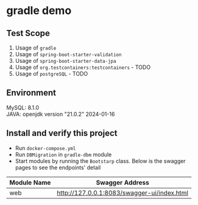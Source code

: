 # gradle demo
## Test Scope
1. Usage of `gradle`
2. Usage of `spring-boot-starter-validation`
3. Usage of `spring-boot-starter-data-jpa`
4. Usage of `org.testcontainers:testcontainers` - TODO
5. Usage of `postgreSQL` - TODO

## Environment
MySQL: 8.1.0  
JAVA: openjdk version "21.0.2" 2024-01-16

## Install and verify this project
- Run `docker-compose.yml`
- Run `DBMigration` in `gradle-dbm` module
- Start modules by running the `Bootstarp` class. Below is the swagger pages to see the endpoints' detail

| Module Name | Swagger Address                             |
|-------------|---------------------------------------------|
| web         | http://127.0.0.1:8083/swagger-ui/index.html |